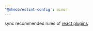 ```yaml
---
'@mheob/eslint-config': minor
---
```


sync recommended rules of [react plugins](https://eslint-react.xyz/)
